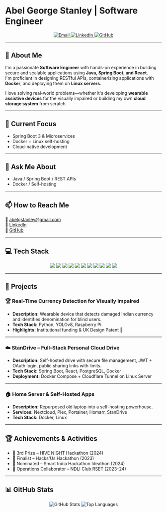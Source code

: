 # Abel George Stanley | Software Engineer

<p align="center">
  <a href="mailto:abelgstanley@gmail.com">
    <img src="https://img.shields.io/badge/Gmail-D14836?style=for-the-badge&logo=gmail&logoColor=white" alt="Email">
  </a>
  <a href="https://www.linkedin.com/in/abel-george-stanley/" target="_blank">
    <img src="https://img.shields.io/badge/LinkedIn-0077B5?style=for-the-badge&logo=linkedin&logoColor=white" alt="LinkedIn">
  </a>
  <a href="https://github.com/abelgeostan" target="_blank">
    <img src="https://img.shields.io/badge/GitHub-181717?style=for-the-badge&logo=github&logoColor=white" alt="GitHub">
  </a>
</p>

---

## 👋 About Me

I'm a passionate **Software Engineer** with hands-on experience in building secure and scalable applications using **Java, Spring Boot, and React**.  
I'm proficient in designing RESTful APIs, containerizing applications with **Docker**, and deploying them on **Linux servers**.

I love solving real-world problems—whether it's developing **wearable assistive devices** for the visually impaired or building my own **cloud storage system** from scratch.

---

## 🔭 Current Focus

- Spring Boot 3 & Microservices
- Docker + Linux self-hosting
- Cloud-native development

---

## 💬 Ask Me About

- Java / Spring Boot / REST APIs  
- Docker / Self-hosting  

---

## 📫 How to Reach Me

📧 abelgstanley@gmail.com  
🔗 [LinkedIn](https://www.linkedin.com/in/abel-george-stanley/)  
🐙 [GitHub](https://github.com/abelgeostan)

---

## 💻 Tech Stack

<p align="center">
  <img src="https://img.shields.io/badge/Java-ED8B00?style=for-the-badge&logo=openjdk&logoColor=white" />
  <img src="https://img.shields.io/badge/Spring-6DB33F?style=for-the-badge&logo=spring&logoColor=white" />
  <img src="https://img.shields.io/badge/Python-3776AB?style=for-the-badge&logo=python&logoColor=white" />
  <img src="https://img.shields.io/badge/React-20232A?style=for-the-badge&logo=react&logoColor=61DAFB" />
  <img src="https://img.shields.io/badge/JavaScript-F7DF1E?style=for-the-badge&logo=javascript&logoColor=black" />
  <img src="https://img.shields.io/badge/PostgreSQL-316192?style=for-the-badge&logo=postgresql&logoColor=white" />
  <img src="https://img.shields.io/badge/MongoDB-4EA94B?style=for-the-badge&logo=mongodb&logoColor=white" />
  <img src="https://img.shields.io/badge/Docker-2496ED?style=for-the-badge&logo=docker&logoColor=white" />
  <img src="https://img.shields.io/badge/Linux-FCC624?style=for-the-badge&logo=linux&logoColor=black" />
  <img src="https://img.shields.io/badge/Git-F05032?style=for-the-badge&logo=git&logoColor=white" />
  <img src="https://img.shields.io/badge/Postman-FF6C37?style=for-the-badge&logo=postman&logoColor=white" />
</p>

---

## 🚀 Projects

### 🏆 Real-Time Currency Detection for Visually Impaired
- **Description:** Wearable device that detects damaged Indian currency and identifies denomination for blind users.
- **Tech Stack:** Python, YOLOv8, Raspberry Pi
- **Highlights:** Institutional funding & UK Design Patent 🏅

---

### ☁️ StanDrive – Full-Stack Personal Cloud Drive
- **Description:** Self-hosted drive with secure file management, JWT + OAuth login, public sharing links with limits.
- **Tech Stack:** Spring Boot, React, PostgreSQL, Docker
- **Deployment:** Docker Compose + Cloudflare Tunnel on Linux Server

---

### 🏠 Home Server & Self-Hosted Apps
- **Description:** Repurposed old laptop into a self-hosting powerhouse.
- **Services:** Nextcloud, Plex, Portainer, Homarr, StanDrive
- **Tech Stack:** Docker, Linux

---

## 🏆 Achievements & Activities

- 🥉 3rd Prize – HIVE NIGHT Hackathon (2024)  
- 🏁 Finalist – Hacks'Us Hackathon (2023)  
- 🏅 Nominated – Smart India Hackathon Ideathon (2024)  
- 🔧 Operations Collaborator – NDLI Club RSET (2023–24)

---

## 📊 GitHub Stats

<p align="center">
  <img src="https://github-readme-stats.vercel.app/api?username=abelgeostan&show_icons=true&theme=radical&rank_icon=github" alt="GitHub Stats" />
  <img src="https://github-readme-stats.vercel.app/api/top-langs/?username=abelgeostan&layout=compact&theme=radical" alt="Top Languages" />
</p>
